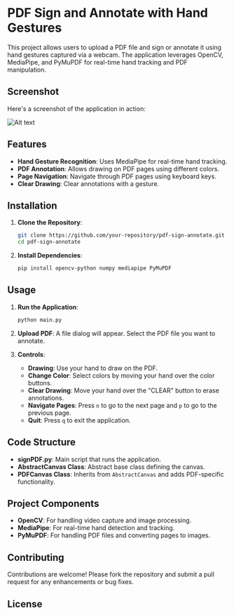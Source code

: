 # PDF Sign and Annotate with Hand Gestures

This project allows users to upload a PDF file and sign or annotate it using hand gestures captured via a webcam. The application leverages OpenCV, MediaPipe, and PyMuPDF for real-time hand tracking and PDF manipulation.

## Screenshot

Here's a screenshot of the application in action:

![Alt text](https://github.com/himalayaashish/PDF-AIR-CANVAS/blob/main/screensort/Screenshot%202024-06-25%20at%2011.58.39%E2%80%AFAM.png)

## Features

- **Hand Gesture Recognition**: Uses MediaPipe for real-time hand tracking.
- **PDF Annotation**: Allows drawing on PDF pages using different colors.
- **Page Navigation**: Navigate through PDF pages using keyboard keys.
- **Clear Drawing**: Clear annotations with a gesture.

## Installation

1. **Clone the Repository**:
    ```bash
    git clone https://github.com/your-repository/pdf-sign-annotate.git
    cd pdf-sign-annotate
    ```

2. **Install Dependencies**:
    ```bash
    pip install opencv-python numpy mediapipe PyMuPDF
    ```

## Usage

1. **Run the Application**:
    ```bash
    python main.py
    ```

2. **Upload PDF**: A file dialog will appear. Select the PDF file you want to annotate.

3. **Controls**:
    - **Drawing**: Use your hand to draw on the PDF.
    - **Change Color**: Select colors by moving your hand over the color buttons.
    - **Clear Drawing**: Move your hand over the "CLEAR" button to erase annotations.
    - **Navigate Pages**: Press `n` to go to the next page and `p` to go to the previous page.
    - **Quit**: Press `q` to exit the application.

## Code Structure

- **signPDF.py**: Main script that runs the application.
- **AbstractCanvas Class**: Abstract base class defining the canvas.
- **PDFCanvas Class**: Inherits from `AbstractCanvas` and adds PDF-specific functionality.

## Project Components

- **OpenCV**: For handling video capture and image processing.
- **MediaPipe**: For real-time hand detection and tracking.
- **PyMuPDF**: For handling PDF files and converting pages to images.

## Contributing

Contributions are welcome! Please fork the repository and submit a pull request for any enhancements or bug fixes.

## License


